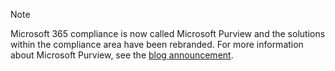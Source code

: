 <!-- This file is maintained by the Compliance content team. Please connect Robert Mazzoli (robmazz) before making any changes.-->

>[!NOTE]
>Microsoft 365 compliance is now called Microsoft Purview and the solutions within the compliance area have been rebranded. For more information about Microsoft Purview, see the [blog announcement](https://aka.ms/microsoftpurviewblog).
